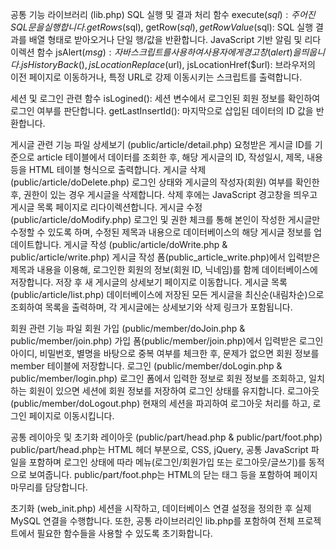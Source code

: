 공통 기능 라이브러리 (lib.php)
SQL 실행 및 결과 처리 함수
execute($sql): 주어진 SQL 문을 실행합니다.
getRows($sql), getRow($sql), getRowValue($sql): SQL 실행 결과를 배열 형태로 받아오거나 단일 행/값을 반환합니다.
JavaScript 기반 알림 및 리다이렉션 함수
jsAlert($msg): 자바스크립트를 사용하여 사용자에게 경고창(alert)을 띄웁니다.
jsHistoryBack(), jsLocationReplace($url), jsLocationHref($url): 브라우저의 이전 페이지로 이동하거나, 특정 URL로 강제 이동시키는 스크립트를 출력합니다.

세션 및 로그인 관련 함수
isLogined(): 세션 변수에서 로그인된 회원 정보를 확인하여 로그인 여부를 판단합니다.
getLastInsertId(): 마지막으로 삽입된 데이터의 ID 값을 반환합니다.

게시글 관련 기능 파일
상세보기 (public/article/detail.php)
요청받은 게시글 ID를 기준으로 article 테이블에서 데이터를 조회한 후, 해당 게시글의 ID, 작성일시, 제목, 내용 등을 HTML 테이블 형식으로 출력합니다.
게시글 삭제 (public/article/doDelete.php)
로그인 상태와 게시글의 작성자(회원) 여부를 확인한 후, 권한이 있는 경우 게시글을 삭제합니다. 삭제 후에는 JavaScript 경고창을 띄우고 게시글 목록 페이지로 리다이렉션합니다.
게시글 수정 (public/article/doModify.php)
로그인 및 권한 체크를 통해 본인이 작성한 게시글만 수정할 수 있도록 하며, 수정된 제목과 내용으로 데이터베이스의 해당 게시글 정보를 업데이트합니다.
게시글 작성 (public/article/doWrite.php & public/article/write.php)
게시글 작성 폼(public_article_write.php)에서 입력받은 제목과 내용을 이용해, 로그인한 회원의 정보(회원 ID, 닉네임)를 함께 데이터베이스에 저장합니다. 저장 후 새 게시글의 상세보기 페이지로 이동합니다.
게시글 목록 (public/article/list.php)
데이터베이스에 저장된 모든 게시글을 최신순(내림차순)으로 조회하여 목록을 출력하며, 각 게시글에는 상세보기와 삭제 링크가 포함됩니다.

회원 관련 기능 파일
회원 가입 (public/member/doJoin.php & public/member/join.php)
가입 폼(public/member/join.php)에서 입력받은 로그인 아이디, 비밀번호, 별명을 바탕으로 중복 여부를 체크한 후, 문제가 없으면 회원 정보를 member 테이블에 저장합니다.
로그인 (public/member/doLogin.php & public/member/login.php)
로그인 폼에서 입력한 정보로 회원 정보를 조회하고, 일치하는 회원이 있으면 세션에 회원 정보를 저장하여 로그인 상태를 유지합니다.
로그아웃 (public/member/doLogout.php)
현재의 세션을 파괴하여 로그아웃 처리를 하고, 로그인 페이지로 이동시킵니다.

공통 레이아웃 및 초기화
레이아웃 (public/part/head.php & public/part/foot.php)
public/part/head.php는 HTML 헤더 부분으로, CSS, jQuery, 공통 JavaScript 파일을 포함하며 로그인 상태에 따라 메뉴(로그인/회원가입 또는 로그아웃/글쓰기)를 동적으로 보여줍니다.
public/part/foot.php는 HTML의 닫는 태그 등을 포함하여 페이지 마무리를 담당합니다.

초기화 (web_init.php)
세션을 시작하고, 데이터베이스 연결 설정을 정의한 후 실제 MySQL 연결을 수행합니다. 또한, 공통 라이브러리인 lib.php를 포함하여 전체 프로젝트에서 필요한 함수들을 사용할 수 있도록 초기화합니다.
